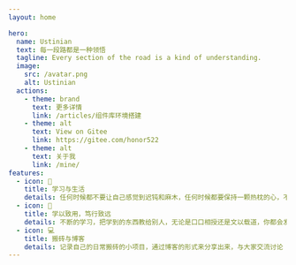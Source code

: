```yaml
---
layout: home

hero:
  name: Ustinian
  text: 每一段路都是一种领悟
  tagline: Every section of the road is a kind of understanding.
  image:
    src: /avatar.png
    alt: Ustinian
  actions:
    - theme: brand
      text: 更多详情
      link: /articles/组件库环境搭建
    - theme: alt
      text: View on Gitee
      link: https://gitee.com/honor522
    - theme: alt
      text: 关于我
      link: /mine/
features:
  - icon: 💖
    title: 学习与生活
    details: 任何时候都不要让自己感觉到迟钝和麻木，任何时候都要保持一颗热枕的心，不断学习，学会生活
  - icon: 💫
    title: 学以致用，笃行致远
    details: 不断的学习，把学到的东西教给别人，无论是口口相授还是文以载道，你都会发现自己也能从这个过程中收货良多
  - icon: 💻
    title: 搬砖与博客
    details: 记录自己的日常搬砖的小项目，通过博客的形式来分享出来，与大家交流讨论
---
```


<Bubble/>